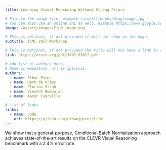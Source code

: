 ```yaml
---
title: Learning Visual Reasoning Without Strong Priors

# Path to the image file, example /assets/images/blog/image.jpg
# You can also use an online URL as well, example https://www.google.com/image.jpg
image: /assets/images/FiLM_image.png

# This is optional, if not provided it will not show on the page.
subtitle: ICML 2017 Workshop

# This is optional, if not provided the title will not have a link to anywhere
link: https://arxiv.org/pdf/1707.03017.pdf

# Add list of authors here.
# Name is mandatory, url is optional.
authors:
  - name: Ethan Perez
  - name: Harm de Vries
  - name: Florian Strub
  - name: Vincent Dumoulin
  - name: Aaron Courville

# List of links
links:
  - name: Code
    url: https://github.com/ethanjperez/film
---
```


<!--Abstract-->

We show that a general-purpose, Conditional Batch Normalization approach achieves state-of-the-art results on the CLEVR Visual Reasoning benchmark with a 2.4% error rate.
